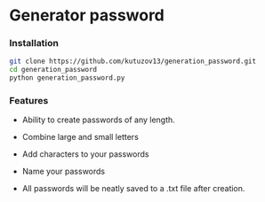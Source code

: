 # Generator password
### Installation
```bash
git clone https://github.com/kutuzov13/generation_password.git
cd generation_password
python generation_password.py
```
### Features
 - Ability to create passwords of any length.

 - Combine large and small letters

 - Add characters to your passwords

 - Name your passwords

 - All passwords will be neatly saved to a .txt file after creation.
